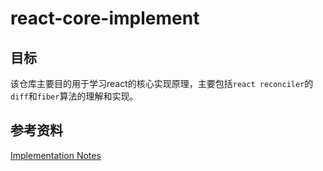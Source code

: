 # react-core-implement

## 目标
该仓库主要目的用于学习react的核心实现原理，主要包括`react reconciler`的`diff`和`fiber`算法的理解和实现。

## 参考资料
[Implementation Notes](https://reactjs.org/docs/implementation-notes.html)
